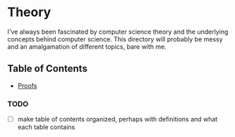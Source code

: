 # Theory

I've always been fascinated by computer science theory and the underlying concepts behind computer science. This directory will probably be messy and an amalgamation of different topics, bare with me.

## Table of Contents

- [Proofs](proofs/README.md)
<!-- - [Logic](logic/README.md)
- [Algorithms](algorithms/README.md)
    - Leetcode?
- [Data Structures](data-structures/README.md)
    - Arrays
    - Linked Lists
    - Binary Trees
    - Stacks
- [Mathematics](mathematics/README.md)
    - Big O notation
- [Computer Science](computer-science/README.md)
- [Programming Languages](programming-languages/README.md)
    - Compilers
    - Garbage collectors
    - Low Vs High level
    - Different uses
- [Operating Systems](operating-systems/README.md)
- [Databases](databases/README.md)
- [Networking](networking/README.md)
- [Security](security/README.md)
- [Artificial Intelligence](artificial-intelligence/README.md) -->

### TODO

- [ ] make table of contents organized, perhaps with definitions and what each table contains
